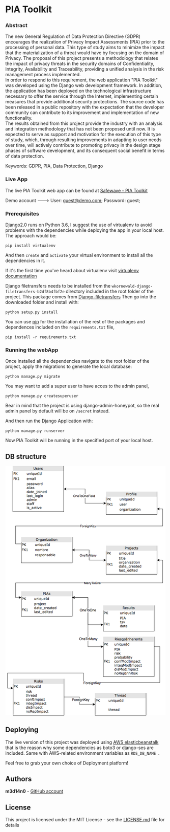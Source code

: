 # PIA Toolkit 

### Abstract

The new General Regulation of Data Protection Directive (GDPR) encourages the realization of Privacy Impact Assessments (PIA) prior to the processing of personal data.  This type of study aims to minimize the impact that the materialization of a threat would have by focusing on the domain of Privacy. 
The proposal of this project presents a methodology that relates the impact of privacy threats in the security domains of Confidentiality, Integrity, Availability and Traceability, providing a unified analysis in the risk management process implemented.  
In order to respond to this requirement, the web application "PIA Toolkit" was developed using the Django web development framework. In addition, the application has been deployed on the technological infrastructure necessary to offer the service through the Internet, implementing certain measures that provide additional security protections. The source code has been released in a public repository with the expectation that the developer community can contribute to its improvement and implementation of new functionality.  
The results obtained from this project provide the industry with an analysis and integration methodology that has not been proposed until now. It is expected to serve as support and motivation for the execution of this type of study, which, through resulting improvements in adapting to user needs over time, will actively contribute to promoting privacy in the design stage phases of software development, and its consequent social benefit in terms of data protection.

Keywords: GDPR, PIA, Data Protection, Django
 
### Live App
The live PIA Toolkit web app can be found at [Safewave - PIA Toolkit](https://pia-manager.safewave.es)

Demo account ---> 
            User: guest@demo.com;
            Password: guest;

### Prerequisites

Django2.0 runs on Python 3.6, I suggest the use of virtualenv to avoid problems with the dependencies while deploying the app in your local host. The approach would be:

```
pip install virtualenv
```

And then ```create``` and ```activate``` your virtual environment to install all the dependencies in it.

If it's the first time you've heard about virtualenv visit  [virtualenv documentation](https://virtualenv.pypa.io/en/stable/installation/)

Django filetransfers needs to be installed from the ```wkornewald-django-filetransfers-b2df8b4fbf2e``` directory included in the root folder of the project.
This package comes from  [Django-filetransfers](https://bitbucket.org/wkornewald/django-filetransfers)
Then go into the downloaded folder and install with:

```
python setup.py install
```

You can use [pip](https://pypi.org/project/pip/) for the installation of the rest of the packages and dependences included on the ```requirements.txt``` file,
  
```
pip install -r requirements.txt
```

### Running the webApp

Once installed all the dependencies navigate to the root folder of the project, apply the migrations to generate the local database:

```
python manage.py migrate
```

You may want to add a super user to have acces to the admin panel,

```
python manage.py createsuperuser
```

Bear in mind that the project is using django-admin-honeypot, so the real admin panel by default will be on ```/secret``` instead.

And then run the Django Application with:

```
python manage.py runserver
```

Now PIA Toolkit will be running in the specified port of your local host.

## DB structure

![DB structure](DB.png)

## Deploying

The live version of this project was deployed using [AWS elasticbeanstalk](https://aws.amazon.com/es/elasticbeanstalk/) that is the reason why some dependencies as boto3 or django-ses are included. Same with AWS-related environment variables as ```RDS_DB_NAME ```.

Feel free to grab your own choice of Deployment platform!

## Authors

**m3d14n0** - [GitHub account](https://github.com/m3d14n0)

## License

This project is licensed under the MIT License - see the [LICENSE.md](LICENSE.md) file for details

